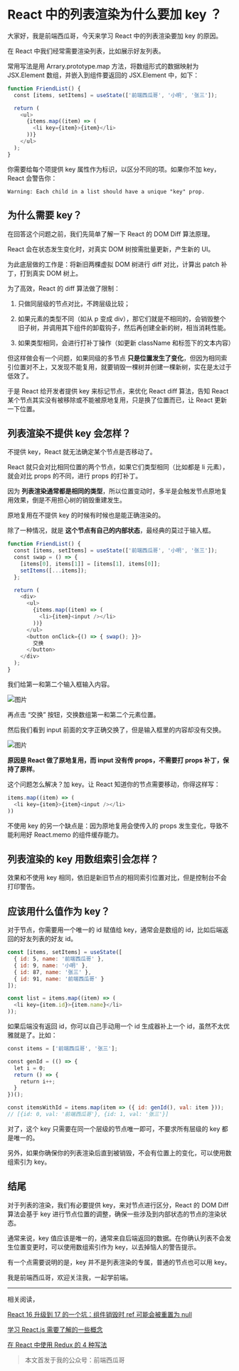 # React 中的列表渲染为什么要加 key ？

大家好，我是前端西瓜哥，今天来学习 React 中的列表渲染要加 key 的原因。

在 React 中我们经常需要渲染列表，比如展示好友列表。

常用写法是用 Arrary.prototype.map 方法，将数组形式的数据映射为 JSX.Element 数组，并嵌入到组件要返回的 JSX.Element 中，如下：

```jsx
function FriendList() {
  const [items, setItems] = useState(['前端西瓜哥', '小明', '张三']);

  return (
    <ul>
      {items.map((item) => (
        <li key={item}>{item}</li>
      ))}
    </ul>
  );
}
```

你需要给每个项提供 key 属性作为标识，以区分不同的项。如果你不加 key，React 会警告你：

```
Warning: Each child in a list should have a unique "key" prop.
```

为什么需要 key？
----------

在回答这个问题之前，我们先简单了解一下 React 的 DOM Diff 算法原理。

React 会在状态发生变化时，对真实 DOM 树按需批量更新，产生新的 UI。

为此底层做的工作是：将新旧两棵虚拟 DOM 树进行 diff 对比，计算出 patch 补丁，打到真实 DOM 树上。

为了高效，React 的 diff 算法做了限制：

1.  只做同层级的节点对比，不跨层级比较；
    
2.  如果元素的类型不同（如从 p 变成 div），那它们就是不相同的，会销毁整个旧子树，并调用其下组件的卸载钩子，然后再创建全新的树，相当消耗性能。
    
3.  如果类型相同，会进行打补丁操作（如更新 className 和标签下的文本内容）
    

但这样做会有一个问题，如果同级的多节点 **只是位置发生了变化**，但因为相同索引位置对不上，又发现不能复用，就要销毁一棵树并创建一棵新树，实在是太过于低效了。

于是 React 给开发者提供 key 来标记节点，来优化 React diff 算法，告知 React 某个节点其实没有被移除或不能被原地复用，只是换了位置而已，让 React 更新一下位置。

列表渲染不提供 key 会怎样？
----------------

不提供 key，React 就无法确定某个节点是否移动了。

React 就只会对比相同位置的两个节点，如果它们类型相同（比如都是 li 元素），就会对比 props 的不同，进行 props 的打补丁。

因为 **列表渲染通常都是相同的类型**，所以位置变动时，多半是会触发节点原地复用效果，倒是不用担心树的销毁重建发生。

原地复用在不提供 key 的时候有时候也是能正确渲染的。

除了一种情况，就是 **这个节点有自己的内部状态**，最经典的莫过于输入框。

```jsx
function FriendList() {
  const [items, setItems] = useState(['前端西瓜哥', '小明', '张三']);
  const swap = () => {
    [items[0], items[1]] = [items[1], items[0]];
    setItems([...items]);
  };

  return (
    <div>
      <ul>
        {items.map((item) => (
          <li>{item}<input /></li>
        ))}
      </ul>
      <button onClick={() => { swap(); }}>
        交换
      </button>
    </div>
  );
}
```

我们给第一和第二个输入框输入内容。

![图片](https://p3-juejin.byteimg.com/tos-cn-i-k3u1fbpfcp/1503d86c4edb400aa2824f75f5475271~tplv-k3u1fbpfcp-zoom-1.image)

再点击 “交换” 按钮，交换数组第一和第二个元素位置。

然后我们看到 input 前面的文字正确交换了，但是输入框里的内容却没有交换。

![图片](https://p3-juejin.byteimg.com/tos-cn-i-k3u1fbpfcp/a6523a5127cc4739ae95da848e146280~tplv-k3u1fbpfcp-zoom-1.image)

**原因是 React 做了原地复用，而 input 没有传 props，不需要打 props 补丁，保持了原样**。

这个问题怎么解决？加 key。让 React 知道你的节点需要移动，你得这样写：

```jsx
items.map((item) => (
  <li key={item}>{item}<input /></li>
))
```

不使用 key 的另一个缺点是：因为原地复用会使传入的 props 发生变化，导致不能利用好 React.memo 的组件缓存能力。

列表渲染的 key 用数组索引会怎样？
-------------------

效果和不使用 key 相同，依旧是新旧节点的相同索引位置对比，但是控制台不会打印警告。

应该用什么值作为 key？
-------------

对于节点，你需要用一个唯一的 id 赋值给 key，通常会是数组的 id，比如后端返回的好友列表的好友 id。

```jsx
const [items, setItems] = useState([
  { id: 5, name: '前端西瓜哥' },
  { id: 9, name: '小明' },
  { id: 87, name: '张三' },
  { id: 91, name: '前端西瓜哥' }
]);

const list = items.map((item) => (
  <li key={item.id}>{item.name}</li>
));
```

如果后端没有返回 id，你可以自己手动用一个 id 生成器补上一个 id，虽然不太优雅就是了。比如：

```js
const items = ['前端西瓜哥', '张三'];

const genId = (() => {
  let i = 0;
  return () => {
    return i++;
  }
})();

const itemsWithId = items.map(item => ({ id: genId(), val: item }));
// [{id: 0, val: '前端西瓜哥'}, {id: 1, val: '张三'}]
```

对了，这个 key 只需要在同一个层级的节点唯一即可，不要求所有层级的 key 都是唯一的。

另外，如果你确保你的列表渲染后直到被销毁，不会有位置上的变化，可以使用数组索引为 key。

结尾
--

对于列表的渲染，我们有必要提供 key，来对节点进行区分，React 的 DOM Diff 算法会基于 key 进行节点位置的调整，确保一些涉及到内部状态的节点的渲染状态。

通常来说，key 值应该是唯一的，通常来自后端返回的数据。在你确认列表不会发生位置变更时，可以使用数组索引作为 key，以去掉恼人的警告提示。

有一个点需要说明的是，key 并不是列表渲染的专属，普通的节点也可以用 key。

我是前端西瓜哥，欢迎关注我，一起学前端。

* * *

  

相关阅读，

[React 16 升级到 17 的一个坑：组件销毁时 ref 可能会被重置为 null](http://mp.weixin.qq.com/s?__biz=MzI0NTc2NTEyNA==&mid=2247485233&idx=1&sn=557b4197385df43c1aa4751f4c75ebdd&chksm=e948c25ade3f4b4c2388483deaa5117ddbb37223467d03bdcab33826e67f1f3ed03512e6bb7e&scene=21#wechat_redirect)  

[学习 React.js 需要了解的一些概念](http://mp.weixin.qq.com/s?__biz=MzI0NTc2NTEyNA==&mid=2247485182&idx=1&sn=46d05d5bbc7192ab46464f7aec626172&chksm=e948c395de3f4a8311224a8c12757c69f1c51b110f43b3e448145754b6572638dcdf91266506&scene=21#wechat_redirect)  

[在 React 中使用 Redux 的 4 种写法](http://mp.weixin.qq.com/s?__biz=MzI0NTc2NTEyNA==&mid=2247485150&idx=1&sn=04c858ff727d6b70845d79becfb1121e&chksm=e948c3b5de3f4aa39f2ad91171c0a7f96f2feb858f5a42bcc6518560d6cd7e0338bd079f78f4&scene=21#wechat_redirect)  

> 本文首发于我的公众号：前端西瓜哥